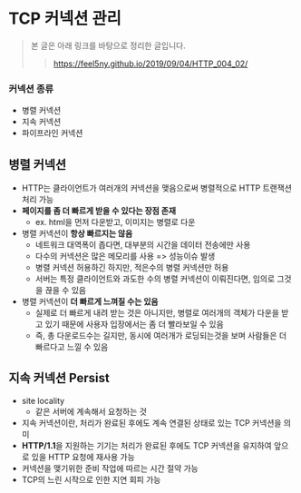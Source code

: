 # TCP 커넥션 관리

> 본 글은 아래 링크를 바탕으로 정리한 글입니다.
>
> > https://feel5ny.github.io/2019/09/04/HTTP_004_02/

### 커넥션 종류

- 병렬 커넥션
- 지속 커넥션
- 파이프라인 커넥션



## 병렬 커넥션

- HTTP는 클라이언트가 여러개의 커넥션을 맺음으로써 병렬적으로 HTTP 트랜잭션 처리 가능
- **페이지를 좀 더 빠르게 받을 수 있다는 장점 존재**
  - ex. html을 먼저 다운받고, 이미지는 병렬로 다운
- 병렬 커넥션이 **항상 빠르지는 않음**
  - 네트워크 대역폭이 좁다면, 대부분의 시간을 데이터 전송에만 사용
  - 다수의 커넥션은 많은 메모리를 사용 => 성능이슈 발생
  - 병렬 커넥션 허용하긴 하지만, 적은수의 병렬 커넥션만 허용
  - 서버는 특정 클라이언트와 과도한 수의 병렬 커넥션이 이뤄진다면, 임의로 그것을 끊을 수 있음
- 병렬 커넥션이 **더 빠르게 느껴질 수는 있음**
  - 실제로 더 빠르게 내려 받는 것은 아니지만, 병렬로 여러개의 객체가 다운을 받고 있기 때문에 사용자 입장에서는 좀 더 빨라보일 수 있음
  - 즉, 총 다운로드수는 길지만, 동시에 여러개가 로딩되는것을 보며 사람들은 더 빠르다고 느낄 수 있음



## 지속 커넥션 Persist

- site locality
  - 같은 서버에 계속해서 요청하는 것
- 지속 커넥션이란, 처리가 완료된 후에도 계속 연결된 상태로 있는 TCP 커넥션을 의미
- **HTTP/1.1**을 지원하는 기기는 처리가 완료된 후에도 TCP 커넥션을 유지하여 앞으로 있을 HTTP 요청에 재사용 가능
- 커넥션을 맺기위한 준비 작업에 따르는 시간 절약 가능
- TCP의 느린 시작으로 인한 지연 회피 가능